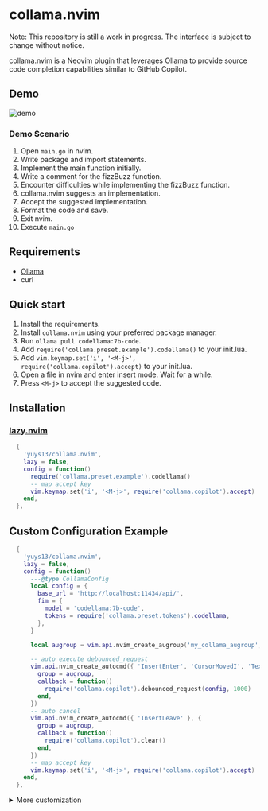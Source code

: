 # collama.nvim

Note: This repository is still a work in progress.
The interface is subject to change without notice.

collama.nvim is a Neovim plugin that leverages Ollama to provide source code completion capabilities similar to GitHub Copilot.

## Demo

![demo](https://github.com/user-attachments/assets/a3182d04-55dd-4303-92b9-fae926a1c12c)

### Demo Scenario

1. Open `main.go` in nvim.
1. Write package and import statements.
1. Implement the main function initially.
1. Write a comment for the fizzBuzz function.
1. Encounter difficulties while implementing the fizzBuzz function.
1. collama.nvim suggests an implementation.
1. Accept the suggested implementation.
1. Format the code and save.
1. Exit nvim.
1. Execute `main.go`

## Requirements

- [Ollama](https://ollama.com)
- curl

## Quick start

1. Install the requirements.
1. Install `collama.nvim` using your preferred package manager.
1. Run `ollama pull codellama:7b-code`.
1. Add `require('collama.preset.example').codellama()` to your init.lua.
1. Add `vim.keymap.set('i', '<M-j>', require('collama.copilot').accept)` to your init.lua.
1. Open a file in nvim and enter insert mode. Wait for a while.
1. Press `<M-j>` to accept the suggested code.

## Installation

### [lazy.nvim](https://github.com/folke/lazy.nvim)

```lua
  {
    'yuys13/collama.nvim',
    lazy = false,
    config = function()
      require('collama.preset.example').codellama()
      -- map accept key
      vim.keymap.set('i', '<M-j>', require('collama.copilot').accept)
    end,
  },
```

## Custom Configuration Example

```lua
  {
    'yuys13/collama.nvim',
    lazy = false,
    config = function()
      ---@type CollamaConfig
      local config = {
        base_url = 'http://localhost:11434/api/',
        fim = {
          model = 'codellama:7b-code',
          tokens = require('collama.preset.tokens').codellama,
        },
      }

      local augroup = vim.api.nvim_create_augroup('my_collama_augroup', { clear = true })

      -- auto execute debounced_request
      vim.api.nvim_create_autocmd({ 'InsertEnter', 'CursorMovedI', 'TextChangedI' }, {
        group = augroup,
        callback = function()
          require('collama.copilot').debounced_request(config, 1000)
        end,
      })
      -- auto cancel
      vim.api.nvim_create_autocmd({ 'InsertLeave' }, {
        group = augroup,
        callback = function()
          require('collama.copilot').clear()
        end,
      })
      -- map accept key
      vim.keymap.set('i', '<M-j>', require('collama.copilot').accept)
    end,
  },
```

<details>
<summary>More customization</summary>

### Custom Notification

#### [nvim-notify](https://github.com/rcarriga/nvim-notify)

```lua
  {
    'yuys13/collama.nvim',
    lazy = false,
    config = function()
      require('collama.preset.example').codellama()
      -- map accept key
      vim.keymap.set('i', '<M-j>', require('collama.copilot').accept)

      require('collama.logger').setup(require('notify').notify)
    end,
  },
```

![nvim-notify](https://github.com/user-attachments/assets/9307d963-9adb-44e8-9773-34a6b1d1cd1c)

#### [fidget.nvim](https://github.com/j-hui/fidget.nvim)

```lua
  {
    'yuys13/collama.nvim',
    lazy = false,
    config = function()
      require('collama.preset.example').codellama()
      -- map accept key
      vim.keymap.set('i', '<M-j>', require('collama.copilot').accept)

      require('collama.logger').setup(require('fidget').notify)
    end,
  },
```

![fidget](https://github.com/user-attachments/assets/51084471-47db-4268-b446-592c02f11f58)

#### vim.notify

```lua
  {
    'yuys13/collama.nvim',
    lazy = false,
    config = function()
      require('collama.preset.example').codellama()
      -- map accept key
      vim.keymap.set('i', '<M-j>', require('collama.copilot').accept)

      require('collama.logger').setup(vim.notify)
    end,
  },
```

![vim.notify](https://github.com/user-attachments/assets/ee74aef7-dc48-4a51-9560-740515e8923c)

</details>
